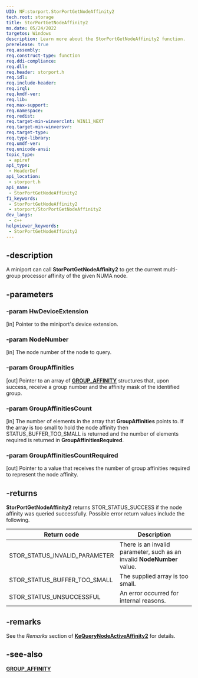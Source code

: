 ```yaml
---
UID: NF:storport.StorPortGetNodeAffinity2
tech.root: storage
title: StorPortGetNodeAffinity2
ms.date: 05/24/2022
targetos: Windows
description: Learn more about the StorPortGetNodeAffinity2 function.
prerelease: true
req.assembly: 
req.construct-type: function
req.ddi-compliance: 
req.dll: 
req.header: storport.h
req.idl: 
req.include-header: 
req.irql: 
req.kmdf-ver: 
req.lib: 
req.max-support: 
req.namespace: 
req.redist: 
req.target-min-winverclnt: WIN11_NEXT
req.target-min-winversvr: 
req.target-type: 
req.type-library: 
req.umdf-ver: 
req.unicode-ansi: 
topic_type:
 - apiref
api_type:
 - HeaderDef
api_location:
 - storport.h
api_name:
 - StorPortGetNodeAffinity2
f1_keywords:
 - StorPortGetNodeAffinity2
 - storport/StorPortGetNodeAffinity2
dev_langs:
 - c++
helpviewer_keywords:
 - StorPortGetNodeAffinity2
---
```


## -description

 A miniport can call **StorPortGetNodeAffinity2** to get the current multi-group processor affinity of the given NUMA node.

## -parameters

### -param HwDeviceExtension

[in] Pointer to the miniport's device extension.

### -param NodeNumber

[in] The node number of the node to query.

### -param GroupAffinities

[out] Pointer to an array of [**GROUP_AFFINITY**](../miniport/ns-miniport-_group_affinity.md) structures that, upon success, receive a group number and the affinity mask of the identified group.

### -param GroupAffinitiesCount

[in] The number of elements in the array that **GroupAffinities** points to. If the array is too small to hold the node affinity then STATUS_BUFFER_TOO_SMALL is returned and the number of elements required is returned in **GroupAffinitiesRequired**.

### -param GroupAffinitiesCountRequired

[out] Pointer to a value that receives the number of group affinities required to represent the node affinity.

## -returns

**StorPortGetNodeAffinity2** returns STOR_STATUS_SUCCESS if the node affinity was queried successfully. Possible error return values include the following.

| Return code | Description |
| ----------- | ----------- |
| STOR_STATUS_INVALID_PARAMETER | There is an invalid parameter, such as an invalid **NodeNumber** value. |
| STOR_STATUS_BUFFER_TOO_SMALL  | The supplied array is too small. |
| STOR_STATUS_UNSUCCESSFUL      | An error occurred for internal reasons. |

## -remarks

See the *Remarks* section of [**KeQueryNodeActiveAffinity2**](..//wdm/nf-wdm-kequerynodeactiveaffinity2.md) for details.

## -see-also

[**GROUP_AFFINITY**](../miniport/ns-miniport-_group_affinity.md)
